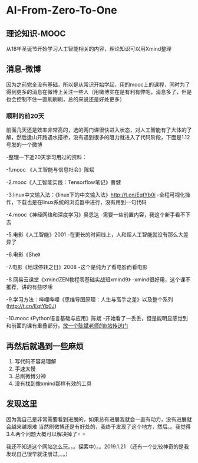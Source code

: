 # AI-From-Zero-To-One
## 理论知识-MOOC
从18年圣诞节开始学习人工智能相关的内容，理论知识可以用Xmind整理
## 消息-微博
因为之前完全没有基础，所以是从常识开始学起，用的mooc上的课程，同时为了得到更多的消息在微博上关注一些人（用微博实在是有利有弊吧，消息多了，但是也会控制不住一直刷刷刷，总的来说还是好处更多）
### 顺利的前20天
前面几天还是效率非常高的，选的两门课很快进入状态，对人工智能有了大体的了解，然后逢山开路遇水搭桥，没有遇到很多的阻力就进入了代码阶段，下面是1.12号发的一个微博

-整理一下近20天学习用过的资料：

 -1.mooc 《人工智能与信息社会》陈斌

 -2.mooc《人工智能实践：Tensorflow笔记》曹健

 -3.linux中文输入法：《linux下的中文输入法》http://t.cn/EqtYb0i
 -全程可视化操作，下载也是在linux系统的浏览器中进行，没有用到一句代码

 -4.mooc《神经网络和深度学习》吴恩达
 -需要一些前置内容，我这个新手看不下去

 -5.电影《人工智能》2001
 -在更长的时间线上，人和超人工智能就没有那么大差异了

 -6.电影《She》

 -7.电影《地球停转之日》2008
 -这个是纯为了看电影而看电影

 -8.网易云课堂《xmindZEN教程零基础实战班xmind9》
 -xmind很好用，这个课不推荐，讲的有些啰嗦

 -9.学习方法：哔哩哔哩《思维导图原理：人生与高手之差》以及整个系列(http://t.cn/EqtYb0J)

 -10.mooc 《Python语言基础与应用》陈斌
 -开始看了一丢丢，但是能明显感觉到和前面的课有重叠部分。[放一个陈斌老师的b站传送门](http://t.cn/EqtYb0X)
 
 ## 再然后就遇到一些麻烦
 
1. 写代码不容易理解
2. 手速太慢
3. 总刷微博分神
4. 没有找到像xmind那样有效的工具

## 发现这里
因为我自己是非常需要看到进展的，如果总有进展我就会一直有动力，没有进展就会越来越艰难
当然刷微博还是有好处的，我终于发现了这个地方，然后。。我觉得3.4.两个问题大概可以解决掉了= =

我还不知道这个网站怎么玩。。。探索中）。。2019.1.21
（还有一个比较神奇的是我发现自己很早就注册过。。。）

